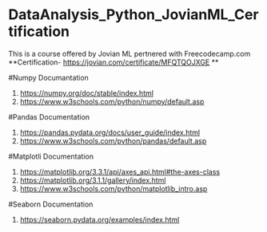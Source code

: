 # DataAnalysis_Python_JovianML_Certification
This is a course offered by Jovian ML pertnered with Freecodecamp.com
**Certification- https://jovian.com/certificate/MFQTQOJXGE **

#Numpy Documantation
1) https://numpy.org/doc/stable/index.html
2) https://www.w3schools.com/python/numpy/default.asp

#Pandas Documentation
1) https://pandas.pydata.org/docs/user_guide/index.html
2) https://www.w3schools.com/python/pandas/default.asp

#Matplotli Documentation
1) https://matplotlib.org/3.3.1/api/axes_api.html#the-axes-class
2) https://matplotlib.org/3.1.1/gallery/index.html
3) https://www.w3schools.com/python/matplotlib_intro.asp

#Seaborn Documentation
1) https://seaborn.pydata.org/examples/index.html
   
   
